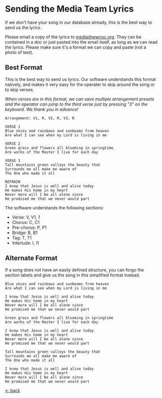 # Sending the Media Team Lyrics

If we don't have your song in our database already, this is the best way to send us the lyrics.

Please email a copy of the lyrics to media@wwcoc.org.  They can be contained in a doc or just pasted into the email itself, as long as we can read the lyrics.  Please make sure it's a format we can copy and paste (not a photo of text).

## Best Format

This is the best way to send us lyrics.  Our software understands this format natively, and makes it very easy for the operater to skip around the song or to skip verses.

_When verses are in this format, we can save multiple arrangement presets and the operator can jump to the third verse just by pressing "3" on the keyboard.  We thank you in advance!_

    Arrangement: V1, R, V2, R, V3, R

    VERSE 1
    Blue skies and rainbows and sunbeams from heaven
    Are what I can see when my Lord is living in me

    VERSE 2
    Green grass and flowers all blooming in springtime
    Are works of the Master I live for each day

    VERSE 3
    Tall mountains green valleys the beauty that
    Surrounds me all make me aware of
    The One who made it all

    REFRAIN
    I know that Jesus is well and alive today
    He makes His home in my heart
    Never more will I be all alone since
    He promised me that we never would part

The software understands the following sections:
- Verse: V, V1, 1
- Chorus: C, C1
- Pre-chorus: P, P1
- Bridge: B, B1
- Tag: T, T1
- Interlude: I, I1

## Alternate Format

If a song does not have an easily defined structure, you can forgo the section labels and give us the song in this simplified format instead.

    Blue skies and rainbows and sunbeams from heaven
    Are what I can see when my Lord is living in me

    I know that Jesus is well and alive today
    He makes His home in my heart
    Never more will I be all alone since
    He promised me that we never would part

    Green grass and flowers all blooming in springtime
    Are works of the Master I live for each day

    I know that Jesus is well and alive today
    He makes His home in my heart
    Never more will I be all alone since
    He promised me that we never would part

    Tall mountains green valleys the beauty that
    Surrounds me all make me aware of
    The One who made it all

    I know that Jesus is well and alive today
    He makes His home in my heart
    Never more will I be all alone since
    He promised me that we never would part

[<- back](README.md)
